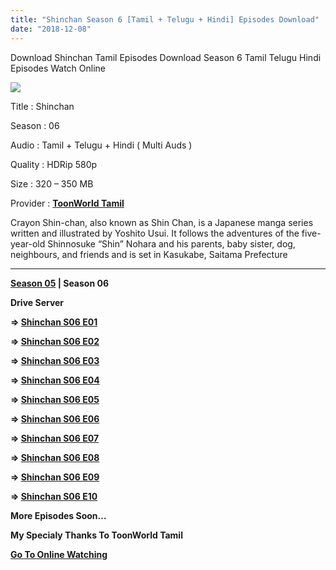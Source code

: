```yaml
---
title: "Shinchan Season 6 [Tamil + Telugu + Hindi] Episodes Download"
date: "2018-12-08"
---
```


Download Shinchan Tamil Episodes Download Season 6 Tamil Telugu Hindi Episodes Watch Online

[![](https://2.bp.blogspot.com/-dyL6vhqRkH0/XAuc8GqefsI/AAAAAAAAAQg/PVOZzuK5GXc7NRuJDCOAEPZmkPp3bFG1gCLcBGAs/s320/Shinchan{2bdbed38d32e7704a3eaa20af56e2289d0665505d01c3d892d71953ac3249a13}2BS06{2bdbed38d32e7704a3eaa20af56e2289d0665505d01c3d892d71953ac3249a13}2BTamilKidz.jpg)](https://2.bp.blogspot.com/-dyL6vhqRkH0/XAuc8GqefsI/AAAAAAAAAQg/PVOZzuK5GXc7NRuJDCOAEPZmkPp3bFG1gCLcBGAs/s1600/Shinchan{2bdbed38d32e7704a3eaa20af56e2289d0665505d01c3d892d71953ac3249a13}2BS06{2bdbed38d32e7704a3eaa20af56e2289d0665505d01c3d892d71953ac3249a13}2BTamilKidz.jpg)

Title : Shinchan

Season : 06

Audio : Tamil + Telugu + Hindi ( Multi Auds )

Quality : HDRip 580p

Size : 320 – 350 MB

Provider : **[ToonWorld Tamil](https://toonworldtamil.blogspot.com/)**

Crayon Shin-chan, also known as Shin Chan, is a Japanese manga series written and illustrated by Yoshito Usui. It follows the adventures of the five-year-old Shinnosuke “Shin” Nohara and his parents, baby sister, dog, neighbours, and friends and is set in Kasukabe, Saitama Prefecture  
  

* * *

**[Season 05](http://www.tamilkidz.tk/2018/11/shinchan-season-05-tamil-episodes.html) | Season 06**

**Drive Server**

**⇒ [Shinchan S06 E01](https://clk.ink/zkXyT)**

**⇒ [Shinchan S06 E02](https://clk.ink/mrlC)**

**⇒ [Shinchan S06 E03](https://clk.ink/IOwAIWx)**

**⇒ [Shinchan S06 E04](https://clk.ink/2YASd1s)**

**⇒ [Shinchan S06 E05](https://clk.ink/v19Fm)**

**⇒ [Shinchan S06 E06](https://clk.ink/8YJ5p1xx)**

**⇒ [Shinchan S06 E07](https://clk.ink/992n)**

**⇒ [Shinchan S06 E08](https://clk.ink/dG3dY)**

**⇒ [Shinchan S06 E09](https://clk.ink/JGM792Yh)**

**⇒ [Shinchan S06 E10](https://clk.ink/LRLJ1Kza)**

**More Episodes Soon…**

**My Specialy Thanks To ToonWorld Tamil**

**[Go To Online Watching](https://toonworldtamil.blogspot.com/2018/12/shinchan-season-6-episodes-in-tamil.html)**
